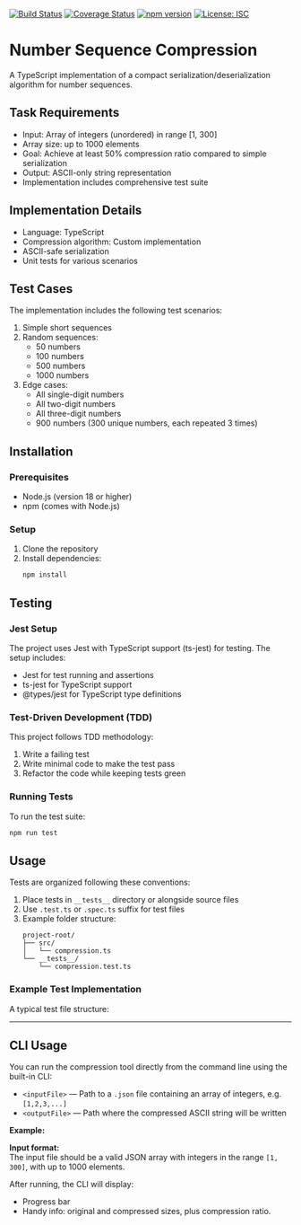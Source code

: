 [![Build Status](https://github.com/NVBespalov/CompactNumCodec/workflows/CI/badge.svg)](https://github.com/NVBespalov/CompactNumCodec/actions)
[![Coverage Status](https://coveralls.io/repos/github/yourusername/number-sequence-compression/badge.svg?branch=main)](https://coveralls.io/github/yourusername/number-sequence-compression?branch=main)
[![npm version](https://badge.fury.io/js/number-sequence-compression.svg)](https://badge.fury.io/js/number-sequence-compression)
[![License: ISC](https://img.shields.io/badge/License-ISC-blue.svg)](https://opensource.org/licenses/ISC)

# Number Sequence Compression

A TypeScript implementation of a compact serialization/deserialization algorithm for number sequences.

## Task Requirements

- Input: Array of integers (unordered) in range [1, 300]
- Array size: up to 1000 elements
- Goal: Achieve at least 50% compression ratio compared to simple serialization
- Output: ASCII-only string representation
- Implementation includes comprehensive test suite

## Implementation Details

- Language: TypeScript
- Compression algorithm: Custom implementation
- ASCII-safe serialization
- Unit tests for various scenarios

## Test Cases

The implementation includes the following test scenarios:

1. Simple short sequences
2. Random sequences:
   - 50 numbers
   - 100 numbers
   - 500 numbers
   - 1000 numbers
3. Edge cases:
   - All single-digit numbers
   - All two-digit numbers
   - All three-digit numbers
   - 900 numbers (300 unique numbers, each repeated 3 times)

## Installation

### Prerequisites

- Node.js (version 18 or higher)
- npm (comes with Node.js)

### Setup

1. Clone the repository
2. Install dependencies:
   ```bash
   npm install
   ```

## Testing

### Jest Setup

The project uses Jest with TypeScript support (ts-jest) for testing. The setup includes:

- Jest for test running and assertions
- ts-jest for TypeScript support
- @types/jest for TypeScript type definitions

### Test-Driven Development (TDD)

This project follows TDD methodology:

1. Write a failing test
2. Write minimal code to make the test pass
3. Refactor the code while keeping tests green

### Running Tests

To run the test suite:

```bash
npm run test
```

## Usage

Tests are organized following these conventions:

1. Place tests in `__tests__` directory or alongside source files
2. Use `.test.ts` or `.spec.ts` suffix for test files
3. Example folder structure:
   ```
   project-root/
   ├── src/
   │   └── compression.ts
   └── __tests__/
       └── compression.test.ts
   ```

### Example Test Implementation

A typical test file structure:

---

## CLI Usage

You can run the compression tool directly from the command line using the built-in CLI:

- `<inputFile>` — Path to a `.json` file containing an array of integers, e.g. `[1,2,3,...]`
- `<outputFile>` — Path where the compressed ASCII string will be written

**Example:**

**Input format:**  
The input file should be a valid JSON array with integers in the range `[1, 300]`, with up to 1000 elements.

After running, the CLI will display:

- Progress bar
- Handy info: original and compressed sizes, plus compression ratio.
